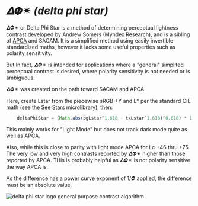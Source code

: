 # 𝜟𝜱✴︎ _(delta phi star)_
𝜟𝜱✴︎ or Delta Phi Star is a method of determining perceptual lightness contrast developed by Andrew Somers (Myndex Research), and is a sibling of [APCA](https://github.com/Myndex/SAPC-APCA) and SACAM. It is a simplified method using easily invertible standardized maths, however it lacks some useful properties such as polarity sensitivity.

But In fact, 𝜟𝜱✴︎ is intended for applications where a "general" simplifed perceptual contrast is desired, where polarity sensitivity is not needed or is ambiguous.

𝜟𝜱✴︎ was created on the path toward SACAM and APCA.

Here, create Lstar from the piecewise sRGB->Y and L* per the standard CIE math (see the [See Stars](https://github.com/Myndex/seestars) microlibrary), then:

```js
    deltaPhiStar = (Math.abs(bgLstar^1.618 - txLstar^1.618)^0.618) * 1.3333 - 0.3333 ;
```

This mainly works for "Light Mode" but does not track dark mode quite as well as APCA.

Also, while this is close to parity with light mode APCA for Lc +46 thru +75. The very low and very high contrasts reported by 𝜟𝜱✴︎ higher than those reported by APCA. THis is probably helpful as 𝜟𝜱✴︎ is not polarity sensitive the way APCA is. 

As the difference has a power curve exponent of 1/𝜱 applied, the difference must be an absolute value. 

![delta phi star logo general purpose contrast algorithm](https://user-images.githubusercontent.com/42009457/183782606-309d650e-8c74-4701-92a3-431179ed287f.png)
